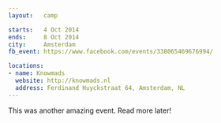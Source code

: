 ```yaml
---
layout:   camp

starts:   4 Oct 2014
ends:     8 Oct 2014
city:     Amsterdam
fb_event: https://www.facebook.com/events/338065469676994/

locations:
- name: Knowmads
  website: http://knowmads.nl
  address: Ferdinand Huyckstraat 64, Amsterdam, NL
---
```


This was another amazing event. Read more later!

